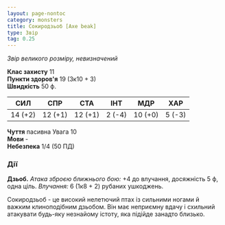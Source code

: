 ```yaml
---
layout: page-nontoc
category: monsters
title: Сокиродзьоб [Axe beak]
type: Звір
tag: 0.25
---
```


_Звір великого розміру, невизначений_  

**Клас захисту** 11    
**Пункти здоров'я** 19 (3к10 + 3)    
**Швидкість** 50 ф.  

| СИЛ     | СПР     | СТА     | ІНТ    | МДР     | ХАР    |
| ------- | ------- | ------- | ------ | ------- | ------ |
| 14 (+2) | 12 (+1) | 12 (+1) | 2 (-4) | 10 (+0) | 5 (-3) |

**Чуття** пасивна Увага 10    
**Мови** -    
**Небезпека** 1/4 (50 ПД)  

### Дії
**Дзьоб.** _Атака зброєю ближнього бою:_ +4 до влучання, досяжність 5 ф, одна ціль. _Влучання:_ 6 (1к8 + 2) рубаних ушкоджень.  

Сокиродзьоб - це високий нелетючий птах із сильними ногами й важким клиноподібним дзьобом. Він має неприємну вдачу і схильний атакувати будь-яку незнайому істоту, яка підійде занадто близько.
